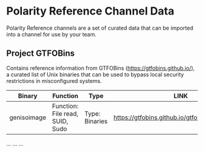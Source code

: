 # Polarity Reference Channel Data

Polarity Reference channels are a set of curated data that can be imported into a channel for use by your team.

## Project GTFOBins

Contains reference information from GTFOBins (https://gtfobins.github.io/), a curated list of Unix binaries that can be used to bypass local security restrictions in misconfigured systems.


| Binary | Function | Type | LINK | 
| ------ | -------- | ---- | ---- |
| genisoimage| Function: File read, SUID, Sudo | Type: Binaries | https://gtfobins.github.io/gtfobins/genisoimage | 
...
...
...